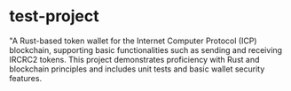 # test-project
"A Rust-based token wallet for the Internet Computer Protocol (ICP) blockchain, supporting basic functionalities such as sending and receiving IRCRC2 tokens. This project demonstrates proficiency with Rust and blockchain principles and includes unit tests and basic wallet security features.
